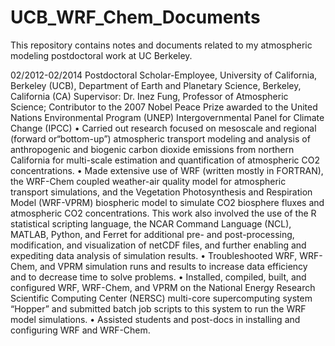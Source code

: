 # UCB_WRF_Chem_Documents
This repository contains notes and documents related to my atmospheric modeling postdoctoral work at UC Berkeley.

02/2012-02/2014
Postdoctoral Scholar-Employee, University of California, Berkeley (UCB), Department of Earth and Planetary Science, 
Berkeley, California (CA)
Supervisor: Dr. Inez Fung, Professor of Atmospheric Science; Contributor to the 2007 Nobel Peace Prize awarded to 
the United Nations Environmental Program (UNEP) Intergovernmental Panel for Climate Change (IPCC)
•	Carried out research focused on mesoscale and regional (forward or“bottom-up”) atmospheric transport modeling and 
analysis of anthropogenic and biogenic carbon dioxide emissions from northern California for multi-scale estimation and 
quantification of atmospheric CO2 concentrations.
•	Made extensive use of WRF (written mostly in FORTRAN), the WRF-Chem coupled weather-air quality model for atmospheric 
transport simulations, and the Vegetation Photosynthesis and Respiration Model (WRF-VPRM) biospheric model to simulate 
CO2 biosphere fluxes and atmospheric CO2 concentrations. This work also involved the use of the R statistical scripting 
language, the NCAR Command Language (NCL), MATLAB, Python, and Ferret for additional pre- and post-processing, 
modification, and visualization of netCDF files, and further enabling and expediting data analysis of simulation results.
•	Troubleshooted WRF, WRF-Chem, and VPRM simulation runs and results to increase data efficiency and to decrease time to
solve problems.
•	Installed, compiled, built, and configured WRF, WRF-Chem, and VPRM on the National Energy Research Scientific Computing
Center (NERSC) multi-core supercomputing system “Hopper” and submitted batch job scripts to this system to run the WRF 
model simulations.
•	Assisted students and post-docs in installing and configuring WRF and WRF-Chem.



